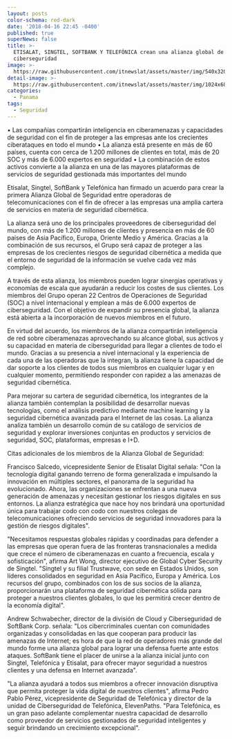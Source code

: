 ```yaml
---
layout: posts
color-schema: red-dark
date: '2018-04-16 22:45 -0400'
published: true
superNews: false
title: >-
  ETISALAT, SINGTEL, SOFTBANK Y TELEFÓNICA crean una alianza global de
  ciberseguridad 
image: >-
  https://raw.githubusercontent.com/itnewslat/assets/master/img/540x320/CheckHand-p.jpg
detail-image: >-
  https://raw.githubusercontent.com/itnewslat/assets/master/img/1024x680/CheckHand-g.jpg
categories:
  - Panama
tags:
  - Seguridad
---
```

•	Las compañías compartirán inteligencia en ciberamenazas y capacidades de seguridad con el fin de proteger a las empresas ante los crecientes ciberataques en todo el mundo 
•	La alianza está presente en más de 60 países, cuenta con cerca de 1.200 millones de clientes en total, más de 20 SOC y más de 6.000 expertos en seguridad
•	La combinación de estos activos convierte a la alianza en una de las mayores plataformas de servicios de seguridad gestionada más importantes del mundo

Etisalat, Singtel, SoftBank y Telefónica han firmado un acuerdo para crear la primera Alianza Global de Seguridad entre operadoras de telecomunicaciones con el fin de ofrecer a las empresas una amplia cartera de servicios en materia de seguridad cibernética.

La alianza será uno de los principales proveedores de ciberseguridad del mundo, con más de 1.200 millones de clientes y presencia en más de 60 países de Asia Pacífico, Europa, Oriente Medio y América. Gracias a la combinación de sus recursos, el Grupo será capaz de proteger a las empresas de los crecientes riesgos de seguridad cibernética a medida que el entorno de seguridad de la información se vuelve cada vez más complejo. 
 
A través de esta alianza, los miembros pueden lograr sinergias operativas y economías de escala que ayudarán a reducir los costes de sus clientes. Los miembros del Grupo operan 22 Centros de Operaciones de Seguridad (SOC) a nivel internacional y emplean a más de 6.000 expertos de ciberseguridad. Con el objetivo de expandir su presencia global, la alianza está abierta a la incorporación de nuevos miembros en el futuro. 
 
En virtud del acuerdo, los miembros de la alianza compartirán inteligencia de red sobre ciberamenazas aprovechando su alcance global, sus activos y su capacidad en materia de ciberseguridad para llegar a clientes de todo el mundo. Gracias a su presencia a nivel internacional y la experiencia de cada una de las operadoras que la integran, la alianza tiene la capacidad de dar soporte a los clientes de todos sus miembros en cualquier lugar y en cualquier momento, permitiendo responder con rapidez a las amenazas de seguridad cibernética. 

Para mejorar su cartera de seguridad cibernética, los integrantes de la alianza también contemplan la posibilidad de desarrollar nuevas tecnologías, como el análisis predictivo mediante machine learning y la seguridad cibernética avanzada para el Internet de las cosas. La alianza analiza también un desarrollo común de su catálogo de servicios de seguridad y explorar inversiones conjuntas en productos y servicios de seguridad, SOC, plataformas, empresas e I+D. 
 
Citas adicionales de los miembros de la Alianza Global de Seguridad: 
 
Francisco Salcedo, vicepresidente Senior de Etisalat Digital señala: "Con la tecnología digital ganando terreno de forma generalizada e impulsando la innovación en múltiples sectores, el panorama de la seguridad ha evolucionado. Ahora, las organizaciones se enfrentan a una nueva generación de amenazas y necesitan gestionar los riesgos digitales en sus entornos. La alianza estratégica que nace hoy nos brindará una oportunidad única para trabajar codo con codo con nuestros colegas de telecomunicaciones ofreciendo servicios de seguridad innovadores para la gestión de riesgos digitales".
 
"Necesitamos respuestas globales rápidas y coordinadas para defender a las empresas que operan fuera de las fronteras transnacionales a medida que crece el número de ciberamenazas en cuanto a frecuencia, escala y sofisticación", afirma Art Wong, director ejecutivo de Global Cyber Security de Singtel. "Singtel y su filial Trustwave, con sede en Estados Unidos, son líderes consolidados en seguridad en Asia Pacífico, Europa y América. Los recursos del grupo, combinados con los de sus socios de la alianza, proporcionarán una plataforma de seguridad cibernética sólida para proteger a nuestros clientes globales, lo que les permitirá crecer dentro de la economía digital".

Andrew Schwabecher, director de la división de Cloud y Ciberseguridad de SoftBank Corp. señala: "Los cibercriminales cuentan con comunidades organizadas y consolidadas en las que cooperan para producir las amenazas de Internet; es hora de que la red de operadores más grande del mundo forme una alianza global para lograr una defensa fuerte ante estos ataques. SoftBank tiene el placer de unirse a la alianza inicial junto con Singtel, Telefónica y Etisalat, para ofrecer mayor seguridad a nuestros clientes y una defensa en Internet avanzada". 

"La alianza ayudará a todos sus miembros a ofrecer innovación disruptiva que permita proteger la vida digital de nuestros clientes", afirma Pedro Pablo Pérez, vicepresidente de Seguridad de Telefónica y director de la unidad de Ciberseguridad de Telefónica, ElevenPaths. "Para Telefónica, es un gran paso adelante complementar nuestra capacidad de desarrollo como proveedor de servicios gestionados de seguridad inteligentes y seguir brindando un crecimiento excepcional".

